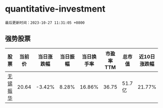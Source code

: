 # quantitative-investment

`最后更新时间：2023-10-27 11:31:05 +0800`

## 强势股票

|股票|当前价|当日涨跌幅|当日振幅|当日换手率|市盈率TTM|总市值|近10日涨跌幅|
|----|----|----|----|----|----|----|----|
|[无锡振华](https://xueqiu.com/S/SH605319)|20.64|-3.42%|8.28%|16.86%|36.75|51.7亿|21.77%|
